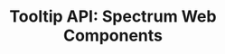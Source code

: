 ---
layout: api.njk
title: 'Tooltip API: Spectrum Web Components'
displayName: Tooltip
componentName: tooltip
componentHeading: sp-tooltip
tags:
  - component-api
---